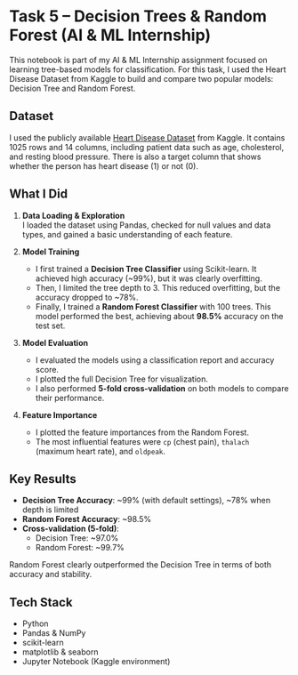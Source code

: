 # Task 5 – Decision Trees & Random Forest (AI & ML Internship)

This notebook is part of my AI & ML Internship assignment focused on learning tree-based models for classification. For this task, I used the Heart Disease Dataset from Kaggle to build and compare two popular models: Decision Tree and Random Forest.

## Dataset

I used the publicly available [Heart Disease Dataset](https://www.kaggle.com/datasets/johnsmith88/heart-disease-dataset) from Kaggle. It contains 1025 rows and 14 columns, including patient data such as age, cholesterol, and resting blood pressure. There is also a target column that shows whether the person has heart disease (1) or not (0).

## What I Did

1. **Data Loading & Exploration**  
   I loaded the dataset using Pandas, checked for null values and data types, and gained a basic understanding of each feature.

2. **Model Training**  
   - I first trained a **Decision Tree Classifier** using Scikit-learn. It achieved high accuracy (~99%), but it was clearly overfitting.
   - Then, I limited the tree depth to 3. This reduced overfitting, but the accuracy dropped to ~78%.
   - Finally, I trained a **Random Forest Classifier** with 100 trees. This model performed the best, achieving about **98.5%** accuracy on the test set.

3. **Model Evaluation**  
   - I evaluated the models using a classification report and accuracy score.
   - I plotted the full Decision Tree for visualization.
   - I also performed **5-fold cross-validation** on both models to compare their performance.

4. **Feature Importance**  
   - I plotted the feature importances from the Random Forest.
   - The most influential features were `cp` (chest pain), `thalach` (maximum heart rate), and `oldpeak`.

## Key Results

- **Decision Tree Accuracy**: ~99% (with default settings), ~78% when depth is limited
- **Random Forest Accuracy**: ~98.5%
- **Cross-validation (5-fold)**:
  - Decision Tree: ~97.0%
  - Random Forest: ~99.7%

Random Forest clearly outperformed the Decision Tree in terms of both accuracy and stability.

## Tech Stack

- Python
- Pandas & NumPy
- scikit-learn
- matplotlib & seaborn
- Jupyter Notebook (Kaggle environment)
